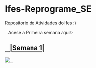 # Ifes-Reprograme_SE
Repositorio de Atividades do Ifes :)

⠀Acese a Primeira semana  aqui✨

<a href="https://paulopc777.github.io/Ifes-Reprograme_SE/" target="_blank"><h2>⠀|Semana 1|</h2></a>

<a href="https://paulopc777.github.io/Ifes-Reprograme_SE/"><img src="https://emojipedia-us.s3.dualstack.us-west-1.amazonaws.com/thumbs/160/microsoft/319/exploding-head_1f92f.png">⠀</a>
